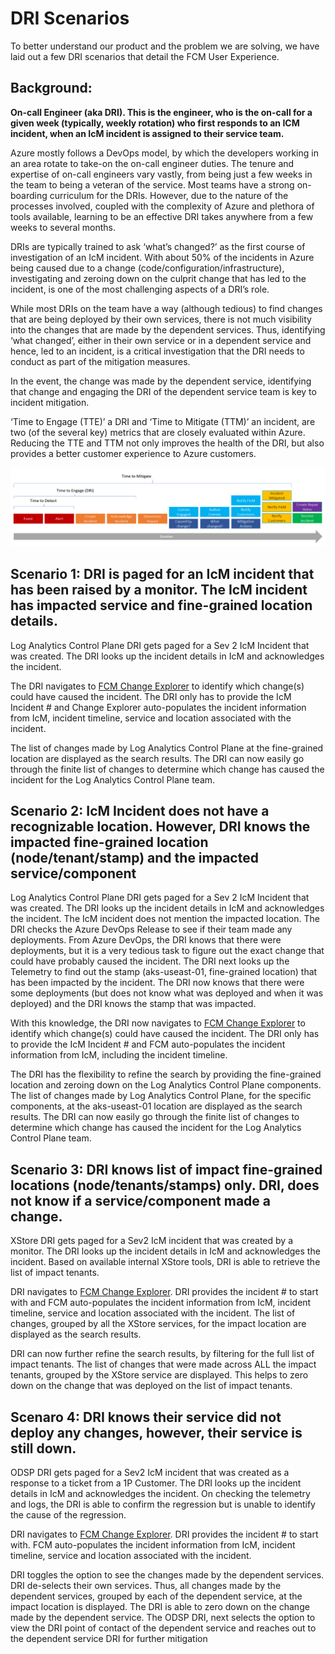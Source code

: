 # DRI Scenarios

To better understand our product and the problem we are solving, we have laid out a few DRI scenarios that detail the FCM User Experience.

## Background:  

**On-call Engineer (aka DRI). This is the engineer, who is the on-call for a given week (typically, weekly rotation) who first responds to an ICM incident, when an IcM incident is assigned to their service team.**

Azure mostly follows a DevOps model, by which the developers working in an area rotate to take-on the on-call engineer duties.  The tenure and expertise of on-call engineers vary vastly, from being just a few weeks in the team to being a veteran of the service. Most teams have a strong on-boarding curriculum for the DRIs. However, due to the nature of the processes involved, coupled with the complexity of Azure and plethora of tools available, learning to be an effective DRI takes anywhere from a few weeks to several months.  

DRIs are typically trained to ask ‘what’s changed?’ as the first course of investigation of an IcM incident. With about 50% of the incidents in Azure being caused due to a change (code/configuration/infrastructure), investigating and zeroing down on the culprit change that has led to the incident, is one of the most challenging aspects of a DRI’s role.  

While most DRIs on the team have a way (although tedious) to find changes that are being deployed by their own services, there is not much visibility into the changes that are made by the dependent services. Thus, identifying ‘what changed’, either in their own service or in a dependent service and hence, led to an incident, is a critical investigation that the DRI needs to conduct as part of the mitigation measures. 

In the event, the change was made by the dependent service, identifying that change and engaging the DRI of the dependent service team is key to incident mitigation. 

‘Time to Engage (TTE)’ a DRI and ‘Time to Mitigate (TTM)’ an incident, are two (of the several key) metrics that are closely evaluated within Azure. Reducing the TTE and TTM not only improves the health of the DRI, but also provides a better customer experience to Azure customers.

![alt text](media/TTM.png)

## Scenario 1: DRI is paged for an IcM incident that has been raised by a monitor. The IcM incident has impacted service and fine-grained location details.

Log Analytics Control Plane DRI gets paged for a Sev 2 IcM Incident that was created. The DRI looks up the incident details in IcM and acknowledges the incident. 

The DRI navigates to [FCM Change Explorer](https://aka.ms/fcm) to identify which change(s) could have caused the incident. The DRI only has to provide the IcM Incident # and Change Explorer auto-populates the incident information from IcM, incident timeline, service and location associated with the incident. 

The list of changes made by Log Analytics Control Plane at the fine-grained location are displayed as the search results. 
The DRI can now easily go through the finite list of changes to determine which change has caused the incident for the Log Analytics Control Plane team.   

## Scenario 2: IcM Incident does not have a recognizable location. However, DRI knows the impacted fine-grained location (node/tenant/stamp) and the impacted service/component

Log Analytics Control Plane DRI gets paged for a Sev 2 IcM Incident that was created. The DRI looks up the incident details in IcM and acknowledges the incident. The IcM incident does not mention the impacted location. The DRI checks the Azure DevOps Release to see if their team made any deployments. From Azure DevOps, the DRI knows that there were deployments, but it is a very tedious task to figure out the exact change that could have probably caused the incident. The DRI next looks up the Telemetry to find out the stamp (aks-useast-01, fine-grained location) that has been impacted by the incident. The DRI now knows that there were some deployments (but does not know what was deployed and when it was deployed) and the DRI knows the stamp that was impacted. 

With this knowledge, the DRI now navigates to [FCM Change Explorer](https://aka.ms/fcm) to identify which change(s) could have caused the incident. The DRI only has to provide the IcM Incident # and FCM auto-populates the incident information from IcM, including the incident timeline. 

The DRI has the flexibility to refine the search by providing the fine-grained location and zeroing down on the Log Analytics Control Plane components. The list of changes made by Log Analytics Control Plane, for the specific components, at the aks-useast-01 location are displayed as the search results. The DRI can now easily go through the finite list of changes to determine which change has caused the incident for the Log Analytics Control Plane team.  

## Scenario 3: DRI knows list of impact fine-grained locations (node/tenants/stamps) only. DRI, does not know if a service/component made a change.

 XStore DRI gets paged for a Sev2 IcM incident that was created by a monitor. The DRI looks up the incident details in IcM and acknowledges the incident. Based on available internal XStore tools, DRI is able to retrieve the list of impact tenants. 
 
 DRI navigates to [FCM Change Explorer](https://aka.ms/fcm). DRI provides the incident # to start with and FCM auto-populates the incident information from IcM, incident timeline, service and location associated with the incident. The list of changes, grouped by all the XStore services, for the impact location are displayed as the search results. 
 
 DRI can now further refine the search results, by filtering for the full list of impact tenants. The list of changes that were made across ALL the impact tenants, grouped by the XStore service are displayed. This helps to zero down on the change that was deployed on the list of impact tenants.

 ## Scenaro 4: DRI knows their service did not deploy any changes, however, their service is still down.

 ODSP DRI gets paged for a Sev2 IcM incident that was created as a response to a  ticket from a 1P Customer. The DRI looks up the incident details in IcM and acknowledges the incident. On checking the telemetry and logs, the DRI is able to confirm the regression but is unable to identify the cause of the regression. 
 
 DRI navigates to [FCM Change Explorer](https://aka.ms/fcm). DRI provides the incident # to start with. FCM auto-populates the incident information from IcM, incident timeline, service and location associated with the incident. 
 
 DRI toggles the option to see the changes made by the dependent services. DRI de-selects their own services. Thus, all changes made by the dependent services, grouped by each of the dependent service, at the impact location is displayed. The DRI is able to zero down on the change made by the dependent service. The ODSP DRI, next selects the option to view the DRI point of contact of the dependent service and reaches out to the dependent service DRI for further mitigation